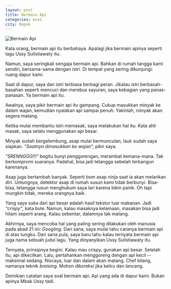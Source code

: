 ```yaml
---
layout: post
title: Bermain Api
categories: esai
city: Depok
---
```

![Bermain Api](https://raw.githubusercontent.com/bryantara/bryantara.github.io/master/images/bermainapi.jpeg)

Kata orang, bermain api itu berbahaya. Apalagi jika bermain apinya seperti lagu Ussy Sulistiawaty itu.

Namun, saya seringkali sengaja bermain api. Bahkan di rumah tangga kami sendiri, bersama-sama dengan istri. Di tempat yang sering dikunjungi: ruang dapur kami.

Saat di dapur, saya dan istri terbiasa berbagi peran. Jikalau istri berbasah-basahan seperti mencuci dan merebus sayuran, saya kebagian yang panas-panasan. Ya bermain api itu. 

Awalnya, saya pikir bermain api itu gampang. Cukup masukkan minyak ke dalam wajan, kemudian nyalakan api sampai penuh. Yakinlah, minyak akan segera matang.

Ketika mulai membantu istri memasak, saya melakukan hal itu. Kata ahli masak, saya selalu menggunakan api besar.

Minyak sudah bergelembung, asap mulai bermunculan, lauk sudah saya siapkan. _"Saatnya dimasukkan ke wajan",_ pikir saya. 

_"SRENNGGG!!!"_ begitu bunyi penggorengan, merambat kemana-mana. Tak berkompromi suaranya. Padahal, bisa jadi tetangga sebelah terbangun karenanya. 

Asap juga bertambah banyak. Seperti bom asap ninja saat ia akan melarikan diri. Untungnya, detektor asap di rumah susun kami tidak berbunyi. Bisa-bisa, tetangga rusun menghukum saya lari karena bikin panik. Oh tapi mungkin tidak, mereka orangnya baik.

Yang saya suka dari api besar adalah hasil tekstur luar makanan. Jadi _"crispy"_, kata bule. Namun, kalau masaknya kelamaan, masakan bisa jadi hitam seperti arang. Kalau sebentar, dalamnya tak matang. 

Akhirnya, saya mencoba hal yang paling sering dilakukan oleh manusia pada abad 21 ini: _Googling._ Dari sana, saya mulai tahu caranya bermain api di atas tungku. Dari sana pula, saya baru tahu kalau ternyata bermain api juga nama sebuah judul lagu. Yang dinyanyikan Ussy Sulistiawaty itu.

Ternyata, prinsipnya begini. Kalau mau _crispy,_ gunakan api besar. Setelah itu, api dikecilkan. Lalu, pertahankan menggoreng dengan api kecil -- maksimal sedang. Niscaya, luar dan dalam akan matang. Chef bilang, namanya teknik _braising._ Mohon dikoreksi jika keliru dan lancang. 

Demikian catatan saya soal bermain api. Api yang ada di dapur kami. Bukan apinya Mbak Ussy tadi.
